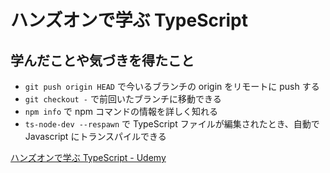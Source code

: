 # ハンズオンで学ぶ TypeScript

## 学んだことや気づきを得たこと
- `git push origin HEAD` で今いるブランチの origin をリモートに push する
- `git checkout -` で前回いたブランチに移動できる
- `npm info` で npm コマンドの情報を詳しく知れる
- `ts-node-dev --respawn` で TypeScript ファイルが編集されたとき、自動で Javascript にトランスパイルできる 

[ハンズオンで学ぶ TypeScript - Udemy](https://www.udemy.com/course/ts-for-js-developers/learn/lecture/17755872#overview)

